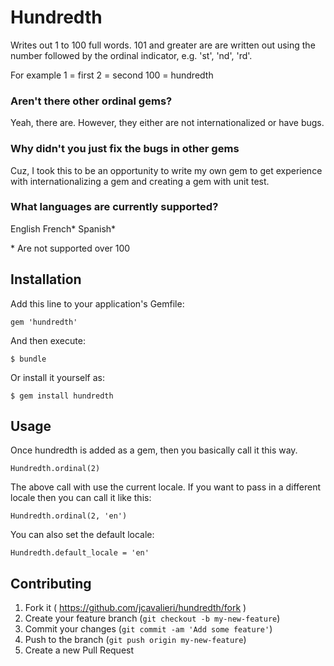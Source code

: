 # Hundredth

Writes out 1 to 100 full words. 101 and greater are are written out using the number followed by the
ordinal indicator, e.g. 'st', 'nd', 'rd'.

For example
1 = first
2 = second
100 = hundredth

### Aren't there other ordinal gems?
Yeah, there are. However, they either are not internationalized or have bugs.

### Why didn't you just fix the bugs in other gems
Cuz, I took this to be an opportunity to write my own gem to get experience with
internationalizing a gem and creating a gem with unit test.

### What languages are currently supported?
English
French*
Spanish*

\* Are not supported over 100

## Installation

Add this line to your application's Gemfile:

    gem 'hundredth'

And then execute:

    $ bundle

Or install it yourself as:

    $ gem install hundredth

## Usage

Once hundredth is added as a gem, then you basically call it this way.

    Hundredth.ordinal(2)

The above call with use the current locale. If you want to pass in a different locale then you can
call it like this:

    Hundredth.ordinal(2, 'en')

You can also set the default locale:

    Hundredth.default_locale = 'en'

## Contributing

1. Fork it ( https://github.com/jcavalieri/hundredth/fork )
2. Create your feature branch (`git checkout -b my-new-feature`)
3. Commit your changes (`git commit -am 'Add some feature'`)
4. Push to the branch (`git push origin my-new-feature`)
5. Create a new Pull Request

